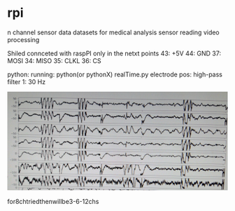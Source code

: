 # rpi
  n channel sensor data
  datasets for medical analysis sensor reading
  video processing

Shiled connceted with raspPI only in the netxt points
43: +5V
44: GND
37: MOSI
34: MISO
35: CLKL
36: CS

python: 
  running: 
    python(or pythonX) realTime.py
  electrode pos:
    high-pass filter 1: 30 Hz
  
![fig image](https://github.com/eeeng/pilotProject/blob/main/Supp/fig.jpg)


for8chtriedthenwillbe3-6-12chs
